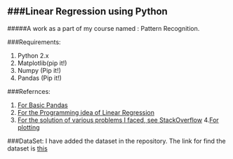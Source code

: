 ###Linear Regression using Python
---
#####A work as a part of my course named : Pattern Recognition.

###Requirements:
1. Python 2.x
2. Matplotlib(pip it!)
3. Numpy (Pip it!)
4. Pandas (Pip it!)

###Refernces:
1. [For Basic Pandas](http://pandas.pydata.org/)
2. [For the Programming idea of Linear Regression](http://jmduke.com/posts/basic-linear-regressions-in-python/)
3. [For the solution of various problems I faced, see StackOverflow](http://stackoverflow.com/questions/36358688/linear-regression-using-python-pandas-and-numpy)
4.[For plotting](http://matthiaseisen.com/pp/patterns/p0170/)


###DataSet:
I have added the dataset in the repository.
The link for find the dataset is [this](https://vincentarelbundock.github.io/Rdatasets/csv/Ecdat/Housing.csv)
